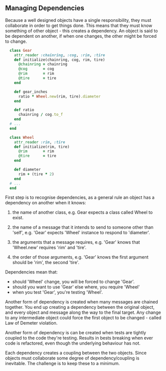 ## Managing Dependencies

Because a well designed objects have a single responsibility, they must collaborate in order to get things done. This means that they must know something of other object - this creates a dependency. An object is said to be dependent on another, if when one changes, the other might be forced to change.

```ruby
  class Gear
    attr_reader :chainring, :cog, :rim, :tire
    def initialize(chainring, cog, rim, tire)
      @chainring = chainring
      @cog       = cog
      @rim       = rim
      @tire      = tire
    end

    def gear_inches
      ratio * Wheel.new(rim, tire).diameter
    end

    def ratio
      chainring / cog.to_f
    end
  # ...
  end

  class Wheel
    attr_reader :rim, :tire
    def initialize(rim, tire)
      @rim       = rim
      @tire      = tire
    end

    def diameter
      rim + (tire * 2)
    end
  # ...
  end
```

First step is to recognise dependencies, as a general rule an object has a dependency on another when it knows:

1. the name of another class, e.g. Gear expects a class called Wheel to exist.

2. the name of a message that it intends to send to someone other than 'self', e.g. 'Gear' expects 'Wheel' instance to respond to 'diameter'.

3. the arguments that a message requires, e.g. 'Gear' knows that 'Wheel.new' requires 'rim' and 'tire'.

4. the order of those arguments, e.g. 'Gear' knows the first argument should be 'rim', the second 'tire'.

Dependencies mean that:
  - should 'Wheel' change, you will be forced to change 'Gear'.
  - should you want to use 'Gear' else where, you require 'Wheel'
  - when you test 'Gear', you're testing 'Wheel'.

Another form of dependency is created when many messages are chained together. You end up creating a dependency between the original object, and every object and message along the way to the final target. Any change to any intermediate object could force the first object to be changed - called Law of Demeter violation.

Another form of dependency is can be created when tests are tightly coupled to the code they're testing. Results in bests breaking when ever code is refactored, even though the underlying behaviour has not.

Each dependency creates a coupling between the two objects. Since objects must collaborate some degree of dependency/coupling is inevitable. The challenge is to keep these to a minimum.
